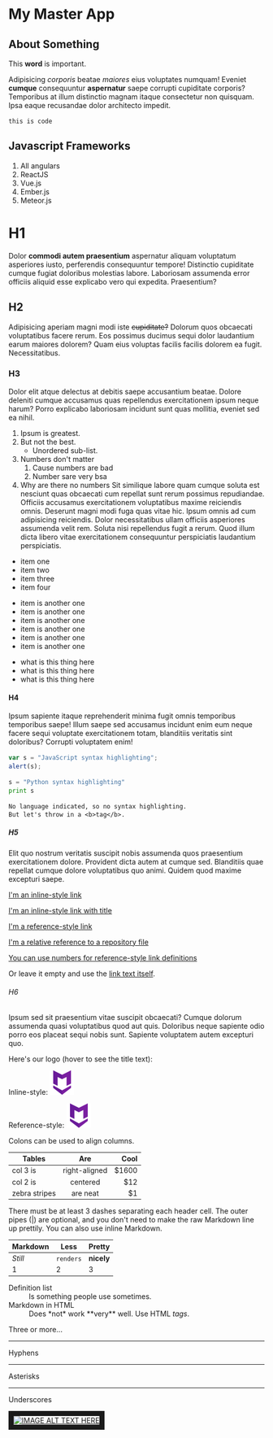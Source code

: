 # My Master App

## About Something

This **word** is important.

Adipisicing *corporis* beatae _maiores_ eius voluptates numquam! 
Eveniet **cumque** consequuntur __aspernatur__ saepe corrupti cupiditate corporis? Temporibus at illum distinctio magnam itaque consectetur non quisquam. Ipsa eaque recusandae dolor architecto impedit.

```
this is code
```

## Javascript Frameworks

1. All angulars
2. ReactJS
3. Vue.js
4. Ember.js
5. Meteor.js

# H1

Dolor **commodi autem __praesentium__** aspernatur aliquam voluptatum asperiores iusto, perferendis consequuntur tempore! Distinctio cupiditate cumque fugiat doloribus molestias labore. Laboriosam assumenda error officiis aliquid esse explicabo vero qui expedita. Praesentium?

## H2

Adipisicing aperiam magni modi iste ~~cupiditate?~~ Dolorum quos obcaecati voluptatibus facere rerum. Eos possimus ducimus sequi dolor laudantium earum maiores dolorem? Quam eius voluptas facilis facilis dolorem ea fugit. Necessitatibus.

### H3

Dolor elit atque delectus at debitis saepe accusantium beatae. Dolore deleniti cumque accusamus quas repellendus exercitationem ipsum neque harum? Porro explicabo laboriosam incidunt sunt quas mollitia, eveniet sed ea nihil.

1. Ipsum is greatest.
2. But not the best.
   * Unordered sub-list. 
1. Numbers don't matter
   1. Cause numbers are bad
   1. Number sare very bsa
4. Why are there no numbers
   Sit similique labore quam cumque soluta est nesciunt quas obcaecati cum repellat sunt rerum possimus repudiandae. Officiis accusamus exercitationem voluptatibus maxime reiciendis omnis. Deserunt magni modi fuga quas vitae hic.
      Ipsum omnis ad cum adipisicing reiciendis. Dolor necessitatibus ullam officiis asperiores assumenda velit rem. Soluta nisi repellendus fugit a rerum. Quod illum dicta libero vitae exercitationem consequuntur perspiciatis laudantium perspiciatis.

* item one
* item two
* item three
* item four

- item is another one
- item is another one
- item is another one
- item is another one
- item is another one
- item is another one

+ what is this thing here
+ what is this thing here
+ what is this thing here

#### H4

Ipsum sapiente itaque reprehenderit minima fugit omnis temporibus temporibus saepe! Illum saepe sed accusamus incidunt enim eum neque facere sequi voluptate exercitationem totam, blanditiis veritatis sint doloribus? Corrupti voluptatem enim!


```javascript
var s = "JavaScript syntax highlighting";
alert(s);
```
 
```python
s = "Python syntax highlighting"
print s
```
 
```
No language indicated, so no syntax highlighting. 
But let's throw in a <b>tag</b>.
```

##### H5

Elit quo nostrum veritatis suscipit nobis assumenda quos praesentium exercitationem dolore. Provident dicta autem at cumque sed. Blanditiis quae repellat cumque dolore voluptatibus quo animi. Quidem quod maxime excepturi saepe.

[I'm an inline-style link](https://www.google.com)

[I'm an inline-style link with title](https://www.google.com "Google's Homepage")

[I'm a reference-style link][Arbitrary case-insensitive reference text]

[I'm a relative reference to a repository file](../blob/master/LICENSE)

[You can use numbers for reference-style link definitions][1]

Or leave it empty and use the [link text itself].

[arbitrary case-insensitive reference text]: https://www.mozilla.org
[1]: http://slashdot.org
[link text itself]: http://www.reddit.com


###### H6

Ipsum sed sit praesentium vitae suscipit obcaecati? Cumque dolorum assumenda quasi voluptatibus quod aut quis. Doloribus neque sapiente odio porro eos placeat sequi nobis sunt. Sapiente voluptatem autem excepturi quo.

Here's our logo (hover to see the title text):

Inline-style: 
![alt text](https://github.com/adam-p/markdown-here/raw/master/src/common/images/icon48.png "Logo Title Text 1")

Reference-style: 
![alt text][logo]

[logo]: https://github.com/adam-p/markdown-here/raw/master/src/common/images/icon48.png "Logo Title Text 2"


Colons can be used to align columns.

| Tables        | Are           | Cool  |
| ------------- |:-------------:| -----:|
| col 3 is      | right-aligned | $1600 |
| col 2 is      | centered      |   $12 |
| zebra stripes | are neat      |    $1 |

There must be at least 3 dashes separating each header cell.
The outer pipes (|) are optional, and you don't need to make the 
raw Markdown line up prettily. You can also use inline Markdown.

Markdown | Less | Pretty
--- | --- | ---
*Still* | `renders` | **nicely**
1 | 2 | 3

<dl>
  <dt>Definition list</dt>
  <dd>Is something people use sometimes.</dd>

  <dt>Markdown in HTML</dt>
  <dd>Does *not* work **very** well. Use HTML <em>tags</em>.</dd>
</dl>

Three or more...

---

Hyphens

***

Asterisks

___

Underscores

<a href="http://www.youtube.com/watch?feature=player_embedded&v=YOUTUBE_VIDEO_ID_HERE
" target="_blank"><img src="http://img.youtube.com/vi/YOUTUBE_VIDEO_ID_HERE/0.jpg" 
alt="IMAGE ALT TEXT HERE" width="240" height="180" border="10" /></a>
